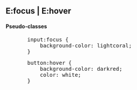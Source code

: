 ## E:focus | E:hover
#### **Pseudo-classes**

<div>
<ul class="add-css-in-html-without-align">
    <pre>
    input:focus {
        background-color: lightcoral;
    }</pre>
</ul>
<ul class="add-css-in-html-without-align">
    <pre>
    button:hover {
        background-color: darkred;
        color: white;
    }</pre>
</ul>
</div>
